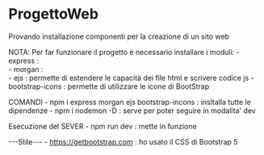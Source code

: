 # ProgettoWeb
Provando installazione componenti per la creazione di un sito web 

NOTA:
    Per far funzionare il progetto è necessario installare i moduli:
    - express :   
    - morgan :  
    - ejs : permette di estendere le capacità dei file html e scrivere codice js 
    - bootstrap-icons : permette di utilizzare le icone di BootStrap
    
COMANDI
    - npm i express morgan ejs bootstrap-incons : insltalla tutte le dipendenze
    - npm i nodemon -D : serve per poter seguire in modalita' dev

Esecuzione del SEVER
    - npm run dev : mette in funzione 


---Stile---
    - https://getbootstrap.com : ho usato il CSS di Bootstrap 5
